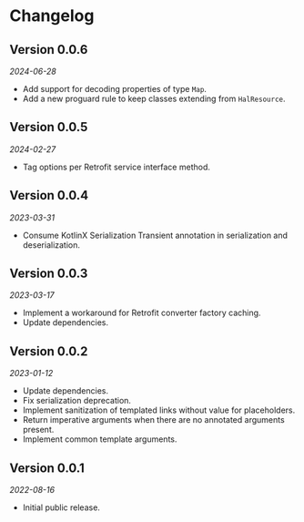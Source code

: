 Changelog
=========

## Version 0.0.6

_2024-06-28_

* Add support for decoding properties of type `Map`.
* Add a new proguard rule to keep classes extending from `HalResource`.

## Version 0.0.5

_2024-02-27_

* Tag options per Retrofit service interface method.

## Version 0.0.4

_2023-03-31_

* Consume KotlinX Serialization Transient annotation in serialization and deserialization.

## Version 0.0.3

_2023-03-17_

* Implement a workaround for Retrofit converter factory caching.
* Update dependencies.

## Version 0.0.2

_2023-01-12_

* Update dependencies.
* Fix serialization deprecation.
* Implement sanitization of templated links without value for placeholders.
* Return imperative arguments when there are no annotated arguments present.
* Implement common template arguments.

## Version 0.0.1

_2022-08-16_

* Initial public release.
